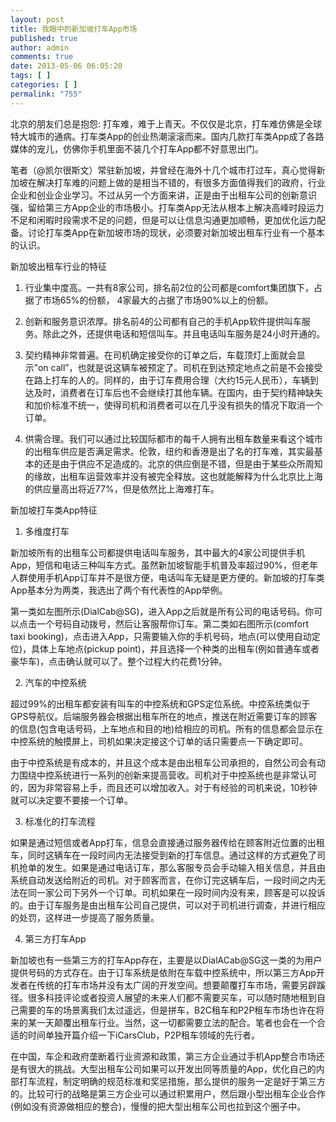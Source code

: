 ```yaml
---
layout: post
title: 我眼中的新加坡打车App市场
published: true
author: admin
comments: true
date: 2013-05-06 06:05:20
tags: [ ]
categories: [ ]
permalink: "755"
---
```

北京的朋友们总是抱怨: 打车难，难于上青天。不仅仅是北京，打车难仿佛是全球特大城市的通病。打车类App的创业热潮滚滚而来。国内几款打车类App成了各路媒体的宠儿，仿佛你手机里面不装几个打车App都不好意思出门。



笔者（@凯尔很斯文）常驻新加坡，并曾经在海外十几个城市打过车，真心觉得新加坡在解决打车难的问题上做的是相当不错的，有很多方面值得我们的政府，行业企业和创业企业学习。不过从另一个方面来讲，正是由于出租车公司的创新意识强，留给第三方App企业的市场极小。打车类App无法从根本上解决高峰时段运力不足和闲暇时段需求不足的问题，但是可以让信息沟通更加顺畅，更加优化运力配备。讨论打车类App在新加坡市场的现状，必须要对新加坡出租车行业有一个基本的认识。


  


新加坡出租车行业的特征

1. 行业集中度高。一共有8家公司，排名前2位的公司都是comfort集团旗下，占据了市场65%的份额， 4家最大的占据了市场90%以上的份额。

2. 创新和服务意识浓厚。排名前4的公司都有自己的手机App软件提供叫车服务。除此之外，还提供电话和短信叫车。并且电话叫车服务是24小时开通的。

3. 契约精神非常普遍。在司机确定接受你的订单之后，车载顶灯上面就会显示”on call”，也就是说这辆车被预定了。司机在到达预定地点之前是不会接受在路上打车的人的。同样的，由于订车费用合理（大约15元人民币），车辆到达及时，消费者在订车后也不会继续打其他车辆。在国内，由于契约精神缺失和加价标准不统一，使得司机和消费者可以在几乎没有损失的情况下取消一个订单。

4. 供需合理。我们可以通过比较国际都市的每千人拥有出租车数量来看这个城市的出租车供应是否满足需求。伦敦，纽约和香港是出了名的打车难，其实最基本的还是由于供应不足造成的。北京的供应倒是不错，但是由于某些众所周知的缘故，出租车运营效率并没有被完全释放。这也就能解释为什么北京比上海的供应量高出将近77%，但是依然比上海难打车。

新加坡打车类App特征

1. 多维度打车

新加坡所有的出租车公司都提供电话叫车服务，其中最大的4家公司提供手机App，短信和电话三种叫车方式。虽然新加坡智能手机普及率超过90%，但老年人群使用手机App订车并不是很方便，电话叫车无疑是更方便的。新加坡的打车类App基本分为两类，我选出了两个有代表性的App举例。


  


第一类如左图所示(DialCab@SG)，进入App之后就是所有公司的电话号码。你可以点击一个号码自动拨号，然后让客服帮你订车。第二类如右图所示(comfort taxi booking)，点击进入App，只需要输入你的手机号码，地点(可以使用自动定位)，具体上车地点(pickup point)，并且选择一个种类的出租车(例如普通车或者豪华车)，点击确认就可以了。整个过程大约花费1分钟。

2. 汽车的中控系统

超过99%的出租车都安装有叫车的中控系统和GPS定位系统。中控系统类似于GPS导航仪。后端服务器会根据出租车所在的地点，推送在附近需要订车的顾客的信息(包含电话号码，上车地点和目的地)给相应的司机。所有的信息都会显示在中控系统的触摸屏上，司机如果决定接这个订单的话只需要点一下确定即可。

由于中控系统是有成本的，并且这个成本是由出租车公司承担的，自然公司会有动力围绕中控系统进行一系列的创新来提高营收。司机对于中控系统也是非常认可的，因为非常容易上手，而且还可以增加收入。对于有经验的司机来说，10秒钟就可以决定要不要接一个订单。

3. 标准化的打车流程

如果是通过短信或者App打车，信息会直接通过服务器传给在顾客附近位置的出租车，同时这辆车在一段时间内无法接受到新的打车信息。通过这样的方式避免了司机抢单的发生。如果是通过电话订车，那么客服专员会手动输入相关信息，并且由系统自动发送给附近的司机。对于顾客而言，在你订完这辆车后，一段时间之内无法在同一家公司下另外一个订单。司机如果在一段时间内没有来，顾客是可以投诉的。由于订车服务是由出租车公司自己提供，可以对于司机进行调查，并进行相应的处罚，这样进一步提高了服务质量。

4. 第三方打车App

新加坡也有一些第三方的打车App存在，主要是以DialACab@SG这一类的为用户提供号码的方式存在。由于订车系统是依附在车载中控系统中，所以第三方App开发者在传统的打车市场并没有太广阔的开发空间。想要颠覆打车市场，需要另辟蹊径。很多科技评论或者投资人展望的未来人们都不需要买车，可以随时随地租到自己需要的车的场景离我们太过遥远，但是拼车，B2C租车和P2P租车市场也许在将来的某一天颠覆出租车行业。当然，这一切都需要立法的配合。笔者也会在一个合适的时间单独开篇介绍一下iCarsClub，P2P租车领域的先行者。

在中国，车企和政府垄断着行业资源和政策，第三方企业通过手机App整合市场还是有很大的挑战。大型出租车公司如果可以开发出同等质量的App，优化自己的内部打车流程，制定明确的规范标准和奖惩措施，那么提供的服务一定是好于第三方的。比较可行的战略是第三方企业可以通过积累用户，然后跟小型出租车企业合作(例如没有资源做相应的整合)，慢慢的把大型出租车公司也拉到这个圈子中。